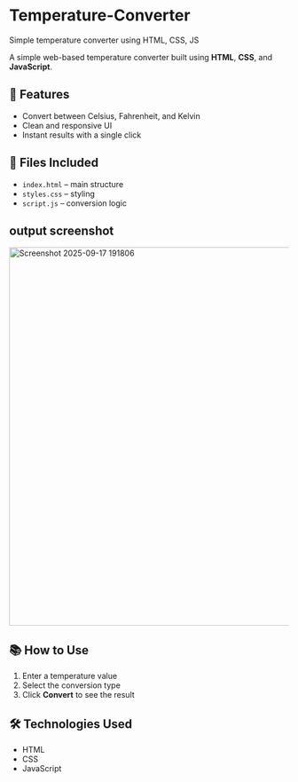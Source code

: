 # Temperature-Converter
Simple temperature converter using HTML, CSS, JS

A simple web-based temperature converter built using **HTML**, **CSS**, and **JavaScript**.

## 🔧 Features
- Convert between Celsius, Fahrenheit, and Kelvin
- Clean and responsive UI
- Instant results with a single click

## 📁 Files Included
- `index.html` – main structure
- `styles.css` – styling
- `script.js` – conversion logic

## output screenshot
<img width="612" height="682" alt="Screenshot 2025-09-17 191806" src="https://github.com/user-attachments/assets/1088bc0c-000a-4e57-80ee-5e8e39943774" />

## 📚 How to Use
1. Enter a temperature value
2. Select the conversion type
3. Click **Convert** to see the result

## 🛠️ Technologies Used
- HTML
- CSS
- JavaScript



